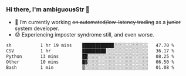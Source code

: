 ### Hi there, I'm ambiguou~~s~~Str 👋

<!--
**ambiguoustexture/ambiguoustexture** is a ✨ _special_ ✨ repository because its `README.md` (this file) appears on your GitHub profile.

Here are some ideas to get you started:
-->
- 🔭 I’m currently working ~~on automated/low-latency trading~~ as a ~~junior~~ system developer.
- :worried: Experiencing imposter syndrome still, and even worse.

<!--START_SECTION:waka-->

```txt
sh           1 hr 19 mins    ████████████░░░░░░░░░░░░░   47.70 %
CSV          1 hr            █████████░░░░░░░░░░░░░░░░   36.17 %
Python       13 mins         ██░░░░░░░░░░░░░░░░░░░░░░░   08.25 %
Other        10 mins         █▓░░░░░░░░░░░░░░░░░░░░░░░   06.50 %
Bash         1 min           ▒░░░░░░░░░░░░░░░░░░░░░░░░   01.08 %
```

<!--END_SECTION:waka-->
